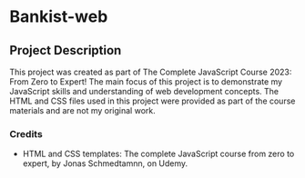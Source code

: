 # Bankist-web

## Project Description

This project was created as part of The Complete JavaScript Course 2023: From Zero to Expert! The main focus of this project is to demonstrate my JavaScript skills and understanding of web development concepts. 
The HTML and CSS files used in this project were provided as part of the course materials and are not my original work.

### Credits

- HTML and CSS templates: The complete JavaScript course from zero to expert, by Jonas Schmedtamnn, on Udemy.
